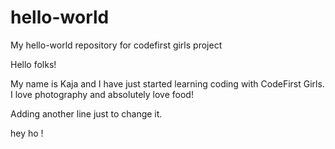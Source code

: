 # hello-world
My hello-world repository for codefirst girls project

Hello folks!

My name is Kaja and I have just started learning coding with CodeFirst Girls. 
I love photography and absolutely love food!

Adding another line just to change it. 

hey ho ! 
